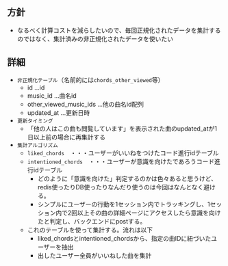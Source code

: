 #

## 方針

- なるべく計算コストを減らしたいので、毎回正規化されたデータを集計するのではなく、集計済みの非正規化されたデータを使いたい

## 詳細

- `非正規化テーブル`（名前的には`chords_other_viewed`等）
  - id ...id
  - music_id ...曲名id
  - other_viewed_music_ids ...他の曲名id配列
  - updated_at ...更新日時
- `更新タイミング`
  - 「他の人はこの曲も閲覧しています」を表示された曲のupdated_atが1日以上前の場合に再集計する
- `集計アルゴリズム`
  - `liked_chords`　・・・ユーザーがいいねをつけたコード進行idテーブル
  - `intentioned_chords`　・・・ユーザーが意識を向けたであろうコード進行idテーブル
    - どのように「意識を向けた」判定するのかは色々あると思うけど、redis使ったりDB使ったりなんだり使うのは今回はなんとなく避ける。
    - シンプルにユーザーの行動を1セッション内でトラッキングし、1セッション内で2回以上その曲の詳細ページにアクセスしたら意識を向けたと判定し、バックエンドにpostする。
  - これのテーブルを使って集計する。流れは以下
    - liked_chordsとintentioned_chordsから、指定の曲IDに紐づいたユーザーを抽出
    - 出したユーザー全員がいいねした曲を集計
